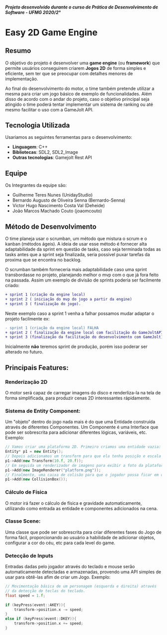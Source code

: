 ##### Projeto desenvolvido durante o curso de Prática de Desenvolvimento de Software - UFMG 2020/2°

# Easy 2D Game Engine

## Resumo
O objetivo do projeto é desenvolver uma **game engine** (ou **framework**) que permite usuários conseguirem criarem **Jogos 2D** de forma simples e eficiente, sem ter que se preocupar com detalhes menores de implementação. 

Ao final do desenvolvimento do motor, o time também pretende utilizar a mesma para criar um jogo básico de exemplo de funcionalidades. Além disso de acordo com o andar do projeto, caso o objetivo principal seja atingido o time poderá tentar implementar um sistema de ranking ou até mesmo facilitar o uso com a GameJolt API.

## Tecnologia Utilizada
Usariamos as seguintes ferramentas para o desenvolvimento:
- **Linguagem**: C++
- **Bibliotecas**: SDL2, SDL2_Image
- **Outras tecnologias**: Gamejolt Rest API

## Equipe
Os Integrantes da equipe são:
- Guilherme Teres Nunes (UnidayStudio)
- Bernardo Augusto de Oliveira Senna (Bernardo-Senna)
- Victor Hugo Nascimento Costa Val (Deheide)
- João Marcos Machado Couto (joaomcouto)

## Método de Desenvolvimento
O time planeja usar o scrumban, um método que mistura o scrum e o kanban (métodos ágeis). A ideia de usar esse método é fornecer alta adaptabilidade da sprint em questão de tasks, caso seja terminada todas as tasks antes que a sprint seja finalizada, seria possivel puxar tarefas da proxima que se encontra no backlog.

O scrumban também forneceria mais adaptabilidade caso uma sprint transbordasse no projeto, planejando melhor o mvp com o que já fora feito na passada. Assim um exemplo de divisão de sprints poderia ser facilmente criado: 
```diff
+ sprint 1 (criação da engine local)
+ sprint 2 ( iniciação do mvp do jogo a partir da engine)
+ sprint 3 ( finalização do jogo).
```
Neste exemplo caso a sprint 1 venha a falhar possamos mudar adaptar o projeto facilmente 
ex:
```diff
- sprint 1 (criação da engine local) FALHA
+ sprint 2 ( finalização da engine local com facilitação do GameJoltAPI)
+ sprint 3 (finalização da facilitação do desenvolvimento com GameJolt).
```
Inicialmente **não** teremos sprint de produção, porém isso poderar ser alterado no futuro.

## Principais Features:
### Renderização 2D
O motor será capaz de carregar imagens do disco e renderliza-la na tela de forma simplificada, para produzir cenas 2D interessantes rápidamente.

### Sistema de Entity Component: 
Um "objeto" dentro do jogo nada mais é do que uma Entidade construída através de diferentes Componentes. Um Componente é uma Interface que pode ser sobrescrita para adicionar diferentes lógicas, variáveis, etc. Exemplo:
```cpp
// Vamos criar uma plataforma 2D. Primeiro criamos uma entidade vazia:
Entity* p1 = new Entity();
// Depois adicionamos um transform para que ela tenha posição e escala no mundo 2D:
p1->Add(new Transform(10.f, 20.f));
// Em seguida um renderizador de imagens para exibir a foto da plataforma:
p1->Add(new ImageRenderer("platform.png"));
// Finalmente, uma caixa de colisão para que o jogador possa ficar em cima da plataforma:
p1->Add(new CollisionBox()); 
```

### Cálculo de Física
O motor irá fazer o cálculo de física e gravidade automaticamente, utilizando como entrada as entidade e componentes adicionados na cena.

### Classe Scene:
Uma classe que pode ser sobrescrita para criar diferentes fases do Jogo de forma fácil, proporcionando ao usuário a habilidade de adicionar objetos, configurar a cor do céu, etc para cada level do game.

### Detecção de Inputs
Entradas dadas pelo jogador através do teclado e mouse serão automaticamente detectadas e armazenadas, provendo uma API simples de usar para obtê-las afim de criar um Jogo.
Exemplo:
```cpp
// Movimentação básica de um personagem (esquerda e direita) através
// da detecção de teclas do teclado.
float speed = 1.f;
		
if (keyPress(event::AKEY)){
	transform->position.x -= speed;
}
else if (keyPress(event::DKEY)){
	transform->position.x += speed;
}
```

